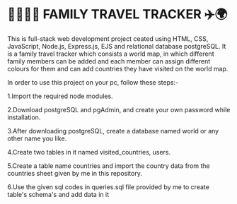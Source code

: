 <h1>👨‍👩‍👧‍👦 FAMILY TRAVEL TRACKER ✈️🌍</h1>

This is full-stack web development project ceated using HTML, CSS, JavaScript, Node.js, Express.js, EJS and relational database postgreSQL. It is a family travel tracker which consists a world map, in which different family members can be added and each member can assign different colours for them and can add countries they have visited on the world map.

In order to use this project on your pc, follow these steps:-

1.Import the required node modules.

2.Download postgreSQL and pgAdmin, and create your own password while installation.

3.After downloading postgreSQL, create a database named world or any other name you like.

4.Create two tables in it named visited_countries, users.

5.Create a table name countries and import the country data from the countries sheet given by me in this repository.

6.Use the given sql codes in queries.sql file provided by me to create table's schema's and add data in it 
